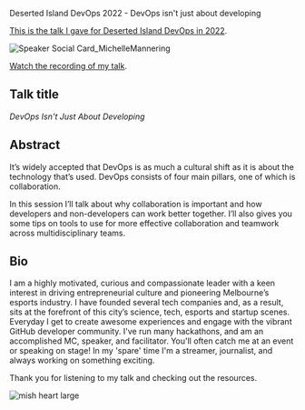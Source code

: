 Deserted Island DevOps 2022 - DevOps isn't just about developing

[This is the talk I gave for Deserted Island DevOps in 2022](https://desertedisland.club/).

![Speaker Social Card_MichelleMannering](https://user-images.githubusercontent.com/36594527/203938684-16d540bb-6d24-4dbb-898e-30737bb7d6ab.png)

[Watch the recording of my talk](https://www.youtube.com/watch?v=KL1yqMp47_A&ab_channel=DesertedIslandTV).

## Talk title

_DevOps Isn't Just About Developing_

## Abstract

It’s widely accepted that DevOps is as much a cultural shift as it is about the technology that’s used. DevOps consists of four main pillars, one of which is collaboration.

In this session I’ll talk about why collaboration is important and how developers and non-developers can work better together. I’ll also gives you some tips on tools to use for more effective collaboration and teamwork across multidisciplinary teams.

## Bio

I am a highly motivated, curious and compassionate leader with a keen interest in driving entrepreneurial culture and pioneering Melbourne’s esports industry. I have founded several tech companies and, as a result, sits at the forefront of this city’s science, tech, esports and startup scenes. Everyday I get to create awesome experiences and engage with the vibrant GitHub developer community. I've run many hackathons, and am an accomplished MC, speaker, and facilitator. You'll often catch me at an event or speaking on stage! In my 'spare' time I'm a streamer, journalist, and always working on something exciting.

Thank you for listening to my talk and checking out the resources.

![mish heart large](https://user-images.githubusercontent.com/36594527/195619762-82827b2e-bfdd-49b6-b8df-5b9e15f4f044.png)
